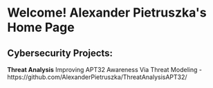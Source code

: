 <h1>Welcome! Alexander Pietruszka's Home Page</h1>

<h2>Cybersecurity Projects:</h2>
<b>Threat Analysis</b>
Improving APT32 Awareness Via Threat Modeling - https://github.com/AlexanderPietruszka/ThreatAnalysisAPT32/<br>

